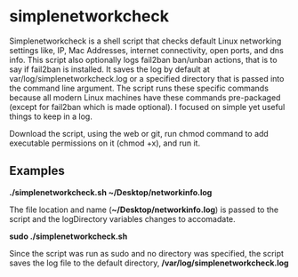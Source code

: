 # simplenetworkcheck
Simplenetworkcheck is a shell script that checks default Linux networking settings like, IP, Mac Addresses, internet connectivity, open ports, and dns info. This script also optionally logs fail2ban ban/unban actions, that is to say if fail2ban is installed. It saves the log by default at var/log/simplenetworkcheck.log or a specified directory that is passed into the command line argument. The script runs these specific commands because all modern Linux machines have these commands pre-packaged (except for fail2ban which is made optional). I focused on simple yet useful things to keep in a log. 


Download the script, using the web or git, run chmod command to add executable permissions on it (chmod +x), and run it. 

## Examples


<b>./simplenetworkcheck.sh \~/Desktop/networkinfo.log</b>

The file location and name (<b>~/Desktop/networkinfo.log</b>) is passed to the script and the logDirectory variables changes to accomadate.

<b>sudo ./simplenetworkcheck.sh</b>

Since the script was run as sudo and no directory was specified, the script saves the log file to the default directory, <b>/var/log/simplenetworkcheck.log</b>
